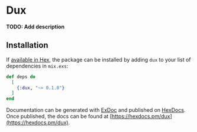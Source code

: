 # Dux

**TODO: Add description**

## Installation

If [available in Hex](https://hex.pm/docs/publish), the package can be installed
by adding `dux` to your list of dependencies in `mix.exs`:

```elixir
def deps do
  [
    {:dux, "~> 0.1.0"}
  ]
end
```

Documentation can be generated with [ExDoc](https://github.com/elixir-lang/ex_doc)
and published on [HexDocs](https://hexdocs.pm). Once published, the docs can
be found at [https://hexdocs.pm/dux](https://hexdocs.pm/dux).

